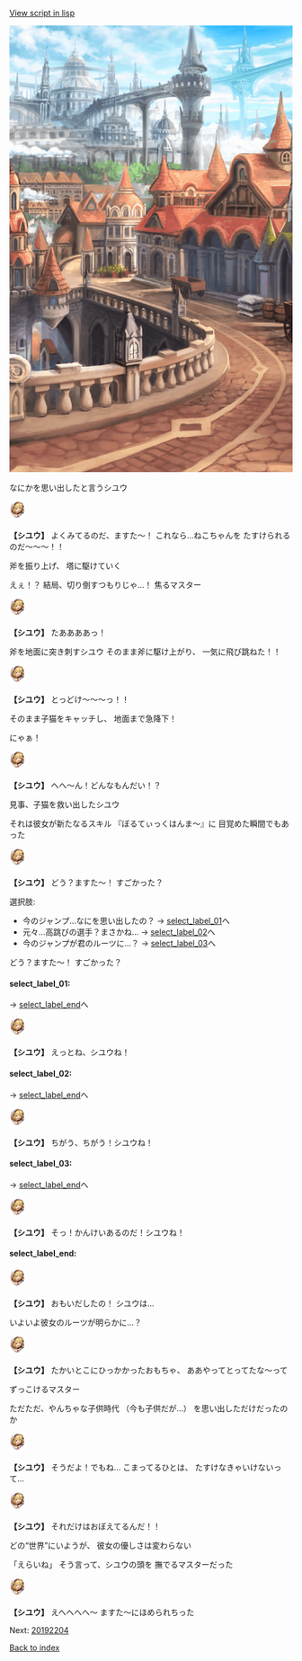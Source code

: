 [View script in lisp](../scripts/20192203.txt)

![town.png](../images/backgrounds/town.png)

なにかを思い出したと言うシユウ

<img src="../images/units/201921.png" alt="201921.png" height="34"/>

**【シユウ】**
よくみてるのだ、ますた～！
これなら…ねこちゃんを
たすけられるのだ～～～！！

斧を振り上げ、
塔に駆けていく

えぇ！？
結局、切り倒すつもりじゃ…！
焦るマスター

<img src="../images/units/201921.png" alt="201921.png" height="34"/>

**【シユウ】**
たああああっ！

斧を地面に突き刺すシユウ
そのまま斧に駆け上がり、
一気に飛び跳ねた！！

<img src="../images/units/201921.png" alt="201921.png" height="34"/>

**【シユウ】**
とっどけ～～～っ！！

そのまま子猫をキャッチし、
地面まで急降下！

にゃぁ！

<img src="../images/units/201921.png" alt="201921.png" height="34"/>

**【シユウ】**
へへ～ん！どんなもんだい！？

見事、子猫を救い出したシユウ

それは彼女が新たなるスキル
『ぼるてぃっくはんま～』に
目覚めた瞬間でもあった

<img src="../images/units/201921.png" alt="201921.png" height="34"/>

**【シユウ】**
どう？ますた～！
すごかった？

選択肢:
- 今のジャンプ…なにを思い出したの？ → [select_label_01](#select_label_01)へ
- 元々…高跳びの選手？まさかね… → [select_label_02](#select_label_02)へ
- 今のジャンプが君のルーツに…？ → [select_label_03](#select_label_03)へ

どう？ますた～！
すごかった？

#### select_label_01:
 → [select_label_end](#select_label_end)へ

<img src="../images/units/201921.png" alt="201921.png" height="34"/>

**【シユウ】**
えっとね、シユウね！

#### select_label_02:
 → [select_label_end](#select_label_end)へ

<img src="../images/units/201921.png" alt="201921.png" height="34"/>

**【シユウ】**
ちがう、ちがう！シユウね！

#### select_label_03:
 → [select_label_end](#select_label_end)へ

<img src="../images/units/201921.png" alt="201921.png" height="34"/>

**【シユウ】**
そっ！かんけいあるのだ！シユウね！

#### select_label_end:

<img src="../images/units/201921.png" alt="201921.png" height="34"/>

**【シユウ】**
おもいだしたの！
シユウは…

いよいよ彼女のルーツが明らかに…？

<img src="../images/units/201921.png" alt="201921.png" height="34"/>

**【シユウ】**
たかいとこにひっかかったおもちゃ、
ああやってとってたな～って

ずっこけるマスター

ただただ、やんちゃな子供時代
（今も子供だが…）
を思い出しただけだったのか

<img src="../images/units/201921.png" alt="201921.png" height="34"/>

**【シユウ】**
そうだよ！でもね…
こまってるひとは、
たすけなきゃいけないって…

<img src="../images/units/201921.png" alt="201921.png" height="34"/>

**【シユウ】**
それだけはおぼえてるんだ！！

どの“世界”にいようが、
彼女の優しさは変わらない

「えらいね」
そう言って、シユウの頭を
撫でるマスターだった

<img src="../images/units/201921.png" alt="201921.png" height="34"/>

**【シユウ】**
えへへへへ～
ますた～にほめられちった


Next: [20192204](20192204.md)

[Back to index](index.md)
